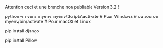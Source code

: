 <p>Attention ceci et une branche non publiable Version 3.2 !</p>
python -m venv myenv
myenv\Scripts\activate  # Pour Windows
# ou
source myenv/bin/activate  # Pour macOS et Linux

pip install django

pip install Pillow

